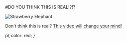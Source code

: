 <html lang="en">
<head>
    <meta charset="UTF-8">
            </head>

#DO YOU THINK THIS IS REAL!?!?

<body>

<img src="https://i.kym-cdn.com/photos/images/original/002/316/919/9de.jpg" alt="Strawberry Elephant">


<p>
Don't think this is real? <a href="https://www.youtube.com/shorts/MbKf_f0VkHE">This video will change your mind!</a>
</p>

</body>

p{
    color: red;
}